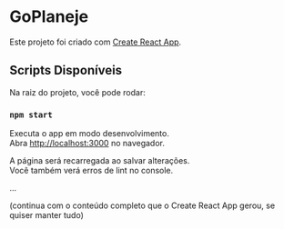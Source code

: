 # GoPlaneje

Este projeto foi criado com [Create React App](https://github.com/facebook/create-react-app).

## Scripts Disponíveis

Na raiz do projeto, você pode rodar:

### `npm start`

Executa o app em modo desenvolvimento.\
Abra [http://localhost:3000](http://localhost:3000) no navegador.

A página será recarregada ao salvar alterações.\
Você também verá erros de lint no console.

...

(continua com o conteúdo completo que o Create React App gerou, se quiser manter tudo)
